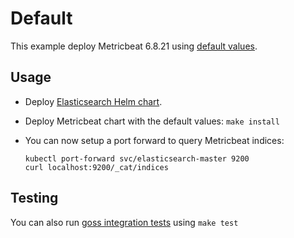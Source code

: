 # Default

This example deploy Metricbeat 6.8.21 using [default values][].


## Usage

* Deploy [Elasticsearch Helm chart][].

* Deploy Metricbeat chart with the default values: `make install`

* You can now setup a port forward to query Metricbeat indices:

  ```
  kubectl port-forward svc/elasticsearch-master 9200
  curl localhost:9200/_cat/indices
  ```


## Testing

You can also run [goss integration tests][] using `make test`


[elasticsearch helm chart]: https://github.com/elastic/helm-charts/tree/6.8/elasticsearch/examples/default/
[goss integration tests]: https://github.com/elastic/helm-charts/tree/6.8/metricbeat/examples/default/test/goss.yaml
[default values]: https://github.com/elastic/helm-charts/tree/6.8/metricbeat/values.yaml
